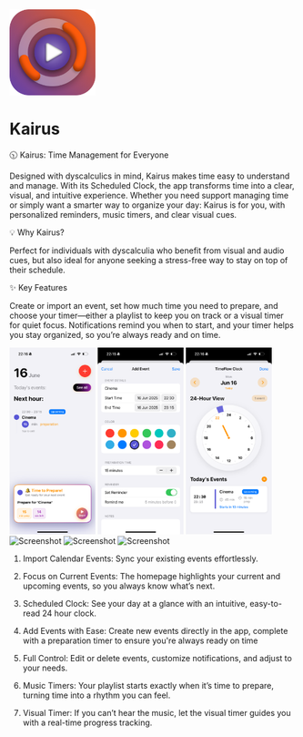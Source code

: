 
<img src="App Icon-3.png" alt="Screenshot" width= "30%"> 

# Kairus

🕥 Kairus: Time Management for Everyone

Designed with dyscalculics in mind, Kairus makes time easy to understand and manage. 
With its Scheduled Clock, the app transforms time into a clear, visual, and intuitive experience.
Whether you need support managing time or simply want a smarter way to organize your day: Kairus is for you, with personalized reminders, music timers, and clear visual cues.

💡 Why Kairus?

Perfect for individuals with dyscalculia who benefit from visual and audio cues, but also ideal for anyone seeking a stress-free way to stay on top of their schedule.

✨ Key Features

Create or import an event, set how much time you need to prepare, and choose your timer—either a playlist to keep you on track or a visual timer for quiet focus. Notifications remind you when to start, and your timer helps you stay organized, so you’re always ready and on time.

<img src="Homescreen.PNG" alt="Screenshot" width= "30%"> <img src="AddEvent.PNG" alt="Screenshot" width= "30%"> <img src="SeeAll.PNG" alt="Screenshot" width= "30%"> <img src="Choose.PNG" alt="Screenshot" width= "30%"> <img src="Playlist.PNG" alt="Screenshot" width= "30%"> <img src="VisualTimer.PNG" alt="Screenshot" width= "30%">

1. Import Calendar Events: Sync your existing events effortlessly.

2. Focus on Current Events: The homepage highlights your current and upcoming events, so you always know what’s next.

3. Scheduled Clock: See your day at a glance with an intuitive, easy-to-read 24 hour clock.

4. Add Events with Ease: Create new events directly in the app, complete with a preparation timer to ensure you're always ready on time
   
5. Full Control: Edit or delete events, customize notifications, and adjust to your needs.

6. Music Timers: Your playlist starts exactly when it’s time to prepare, turning time into a rhythm you can feel.

7. Visual Timer: If you can’t hear the music, let the visual timer guides you with a real-time progress tracking.




